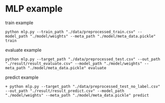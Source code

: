 # MLP example

train example
```
python mlp.py --train_path "./data/preprocessed_train.csv" --model_path "./model/weights" --meta_path "./model/meta_data.pickle" train
```

evaluate example 
```
python mlp.py --target_path "./data/preprocessed_test.csv" --out_path "./result/result_evaluate.csv" --model_path "./model/weights" --meta_path "./model/meta_data.pickle" evaluate
```

predict example
```
+ python mlp.py --target_path "./data/preprocessed_test_no_label.csv" --out_path "./result/result_predict.csv" --model_path "./model/weights" --meta_path "./model/meta_data.pickle" predict
```
